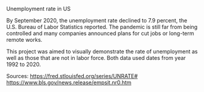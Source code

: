 Unemployment rate in US


By September 2020, the unemployment rate declined to 7.9 percent, the U.S. Bureau of Labor Statistics reported. The pandemic is still far from being controlled and many companies announced plans for cut jobs or long-term remote works. 

This project was aimed to visually demonstrate the rate of unemployment as well as those that are not in labor force. Both data used dates from year 1992 to 2020.


Sources:
https://fred.stlouisfed.org/series/UNRATE#
https://www.bls.gov/news.release/empsit.nr0.htm
